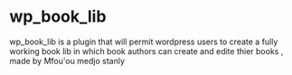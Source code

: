 # wp_book_lib
wp_book_lib  is a  plugin that  will permit  wordpress users to  create a  fully  working  book  lib  in which  book  authors  can  create and edite  thier  books , made  by  Mfou'ou medjo  stanly 
